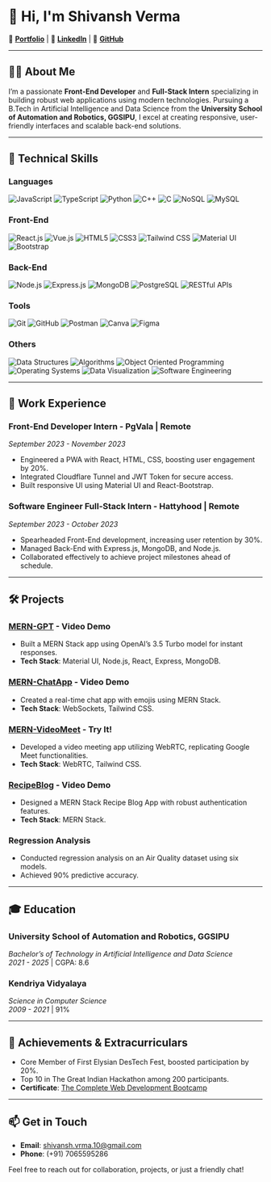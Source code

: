 # 👋 Hi, I'm Shivansh Verma

🔗 [**Portfolio**](https://shivansh-verma-portfolio.netlify.app/) | 💼 [**LinkedIn**](https://www.linkedin.com/in/shivansh-verma-650a92222/) | 🌟 [**GitHub**](https://github.com/shivansh-verma13)

---

## 👨‍💻 About Me

I’m a passionate **Front-End Developer** and **Full-Stack Intern** specializing in building robust web applications using modern technologies. Pursuing a B.Tech in Artificial Intelligence and Data Science from the **University School of Automation and Robotics, GGSIPU**, I excel at creating responsive, user-friendly interfaces and scalable back-end solutions.

---

## 🔧 Technical Skills

### **Languages**
<p>
  <img src="https://img.shields.io/badge/JavaScript-323330?style=for-the-badge&logo=javascript&logoColor=F7DF1E" alt="JavaScript" />
  <img src="https://img.shields.io/badge/TypeScript-007ACC?style=for-the-badge&logo=typescript&logoColor=white" alt="TypeScript" />
  <img src="https://img.shields.io/badge/Python-3776AB?style=for-the-badge&logo=python&logoColor=white" alt="Python" />
  <img src="https://img.shields.io/badge/C%2B%2B-00599C?style=for-the-badge&logo=c%2B%2B&logoColor=white" alt="C++" />
  <img src="https://img.shields.io/badge/C-A8B9CC?style=for-the-badge&logo=c&logoColor=white" alt="C" />
  <img src="https://img.shields.io/badge/NoSQL-006747?style=for-the-badge&logo=nosql&logoColor=white" alt="NoSQL" />
  <img src="https://img.shields.io/badge/MySQL-4479A1?style=for-the-badge&logo=mysql&logoColor=white" alt="MySQL" />
</p>

### **Front-End**
<p>
  <img src="https://img.shields.io/badge/React-20232A?style=for-the-badge&logo=react&logoColor=61DAFB" alt="React.js" />
  <img src="https://img.shields.io/badge/Vue.js-35495E?style=for-the-badge&logo=vue.js&logoColor=4FC08D" alt="Vue.js" />
  <img src="https://img.shields.io/badge/HTML5-E34F26?style=for-the-badge&logo=html5&logoColor=white" alt="HTML5" />
  <img src="https://img.shields.io/badge/CSS3-1572B6?style=for-the-badge&logo=css3&logoColor=white" alt="CSS3" />
  <img src="https://img.shields.io/badge/Tailwind_CSS-38B2AC?style=for-the-badge&logo=tailwind-css&logoColor=white" alt="Tailwind CSS" />
  <img src="https://img.shields.io/badge/Material--UI-0081CB?style=for-the-badge&logo=material-ui&logoColor=white" alt="Material UI" />
  <img src="https://img.shields.io/badge/Bootstrap-563D7C?style=for-the-badge&logo=bootstrap&logoColor=white" alt="Bootstrap" />
</p>

### **Back-End**
<p>
  <img src="https://img.shields.io/badge/Node.js-339933?style=for-the-badge&logo=nodedotjs&logoColor=white" alt="Node.js" />
  <img src="https://img.shields.io/badge/Express.js-000000?style=for-the-badge&logo=express&logoColor=white" alt="Express.js" />
  <img src="https://img.shields.io/badge/MongoDB-47A248?style=for-the-badge&logo=mongodb&logoColor=white" alt="MongoDB" />
  <img src="https://img.shields.io/badge/PostgreSQL-4169E1?style=for-the-badge&logo=postgresql&logoColor=white" alt="PostgreSQL" />
  <img src="https://img.shields.io/badge/RESTful%20APIs-FF6F00?style=for-the-badge&logo=api&logoColor=white" alt="RESTful APIs" />
</p>

### **Tools**
<p>
  <img src="https://img.shields.io/badge/Git-F05032?style=for-the-badge&logo=git&logoColor=white" alt="Git" />
  <img src="https://img.shields.io/badge/GitHub-181717?style=for-the-badge&logo=github&logoColor=white" alt="GitHub" />
  <img src="https://img.shields.io/badge/Postman-FF6C37?style=for-the-badge&logo=postman&logoColor=white" alt="Postman" />
  <img src="https://img.shields.io/badge/Canva-00C4CC?style=for-the-badge&logo=canva&logoColor=white" alt="Canva" />
  <img src="https://img.shields.io/badge/Figma-F24E1E?style=for-the-badge&logo=figma&logoColor=white" alt="Figma" />
</p>

### **Others**
<p>
  <img src="https://img.shields.io/badge/Data_Structures-00897B?style=for-the-badge&logo=codeigniter&logoColor=white" alt="Data Structures" />
  <img src="https://img.shields.io/badge/Algorithms-1A237E?style=for-the-badge&logo=codeigniter&logoColor=white" alt="Algorithms" />
  <img src="https://img.shields.io/badge/Object_Oriented_Programming-009688?style=for-the-badge&logo=codeigniter&logoColor=white" alt="Object Oriented Programming" />
  <img src="https://img.shields.io/badge/Operating_Systems-4CAF50?style=for-the-badge&logo=linux&logoColor=white" alt="Operating Systems" />
  <img src="https://img.shields.io/badge/Data_Visualization-FF9800?style=for-the-badge&logo=chartjs&logoColor=white" alt="Data Visualization" />
  <img src="https://img.shields.io/badge/Software_Engineering-7C4DFF?style=for-the-badge&logo=gradle&logoColor=white" alt="Software Engineering" />
</p>

---

## 🏢 Work Experience

### **Front-End Developer Intern** - PgVala | Remote
*September 2023 - November 2023*

- Engineered a PWA with React, HTML, CSS, boosting user engagement by 20%.
- Integrated Cloudflare Tunnel and JWT Token for secure access.
- Built responsive UI using Material UI and React-Bootstrap.

### **Software Engineer Full-Stack Intern** - Hattyhood | Remote
*September 2023 - October 2023*

- Spearheaded Front-End development, increasing user retention by 30%.
- Managed Back-End with Express.js, MongoDB, and Node.js.
- Collaborated effectively to achieve project milestones ahead of schedule.

---

## 🛠️ Projects

### [**MERN-GPT**](https://www.youtube.com/watch?v=9jNV4EnDWD8) - Video Demo
- Built a MERN Stack app using OpenAI’s 3.5 Turbo model for instant responses.
- **Tech Stack**: Material UI, Node.js, React, Express, MongoDB.

### [**MERN-ChatApp**](https://www.youtube.com/watch?v=Mva_jt6xWJo) - Video Demo
- Created a real-time chat app with emojis using MERN Stack.
- **Tech Stack**: WebSockets, Tailwind CSS.

### [**MERN-VideoMeet**](https://videomeeet.netlify.app/) - Try It!
- Developed a video meeting app utilizing WebRTC, replicating Google Meet functionalities.
- **Tech Stack**: WebRTC, Tailwind CSS.

### [**RecipeBlog**](https://www.youtube.com/watch?v=NR5wuXwaJ0Q) - Video Demo
- Designed a MERN Stack Recipe Blog App with robust authentication features.
- **Tech Stack**: MERN Stack.

### **Regression Analysis**
- Conducted regression analysis on an Air Quality dataset using six models.
- Achieved 90% predictive accuracy.

---

## 🎓 Education

### **University School of Automation and Robotics, GGSIPU**
*Bachelor’s of Technology in Artificial Intelligence and Data Science*  
*2021 - 2025* | CGPA: 8.6

### **Kendriya Vidyalaya**
*Science in Computer Science*  
*2009 - 2021* | 91%

---

## 🌟 Achievements & Extracurriculars

- Core Member of First Elysian DesTech Fest, boosted participation by 20%.
- Top 10 in The Great Indian Hackathon among 200 participants.
- **Certificate**: [The Complete Web Development Bootcamp](https://www.udemy.com/certificate/UC-d5ec33b5-10fc-4f52-9e24-904ceb55be2a/)

---

## 📫 Get in Touch

- **Email**: [shivansh.vrma.10@gmail.com](mailto:shivansh.vrma.10@gmail.com)
- **Phone**: (+91) 7065595286

Feel free to reach out for collaboration, projects, or just a friendly chat!
